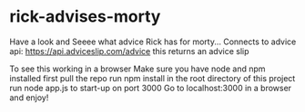 # rick-advises-morty
Have a look and Seeee what advice Rick has for morty...
Connects to advice api: https://api.adviceslip.com/advice
this returns an advice slip

To see this working in a browser 
Make sure you have node and npm installed
first pull the repo
run npm install in the root directory of this project
run node app.js to start-up on port 3000
Go to localhost:3000 in a browser and enjoy!
